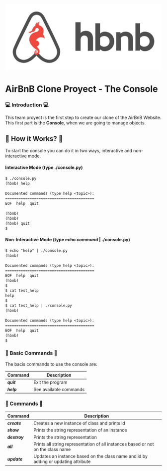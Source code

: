 ![hBnB](img/hbnblogo.png)
# AirBnB Clone Proyect - The Console

### :computer: Introduction :computer:
This team proyect is the first step to create our clone of the AirBnB Website.
This first part is the **Console**, when we are going to manage objects.

## :construction_worker:  How it Works? :construction_worker:

To start the console you can do it in two ways, interactive and non-interactive mode.

#### Interactive Mode (type ./console.py)
```
$ ./console.py
(hbnb) help

Documented commands (type help <topic>):
========================================
EOF  help  quit

(hbnb) 
(hbnb) 
(hbnb) quit
$
```

#### Non-Interactive Mode (type echo ***command*** | ./console.py)
```
$ echo "help" | ./console.py
(hbnb)

Documented commands (type help <topic>):
========================================
EOF  help  quit
(hbnb) 
$
$ cat test_help
help
$
$ cat test_help | ./console.py
(hbnb)

Documented commands (type help <topic>):
========================================
EOF  help  quit
(hbnb) 
$
```

### :speech_balloon: Basic Commands :speech_balloon:
The bacis commands to use the console are:

| Command | Description |
| ------- | ----------- |
| ***quit*** | Exit the program |
| ***help*** | See available commands |

### :speech_balloon: Commands :speech_balloon:
| Command | Description |
| ------- | ----------- |
| ***create*** **<class>** | Creates a new instance of class and prints id |
| ***show*** **<class>** **<id>** | Prints the string representation of an instance |
| ***destroy*** **<class>** **<id>** | Prints the string representation |
| ***all*** **<class>** | Prints all string representation of all instances based or not on the class name |
| ***update*** **<class>** **<id>** **<attribute>** | Updates an instance based on the class name and id by adding or updating attribute |







